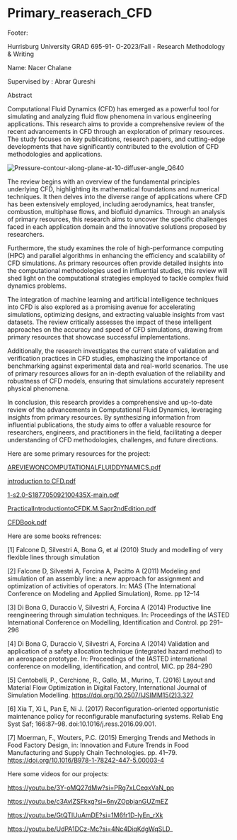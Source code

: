 # Primary_reaserach_CFD
Footer:

Hurrisburg University
GRAD 695-91- O-2023/Fall - Research Methodology & Writing

Name: Nacer Chalane 

Supervised by : Abrar Qureshi

Abstract


Computational Fluid Dynamics (CFD) has emerged as a powerful tool for simulating and analyzing fluid flow phenomena in various engineering applications. This research aims to provide a comprehensive review of the recent advancements in CFD through an exploration of primary resources. The study focuses on key publications, research papers, and cutting-edge developments that have significantly contributed to the evolution of CFD methodologies and applications.


![Pressure-contour-along-plane-at-10-diffuser-angle_Q640](https://github.com/06bejaia/Primary_reaserach_CFD/assets/67355283/d7bb5fa9-3b58-4882-82c2-00da3923a334)


The review begins with an overview of the fundamental principles underlying CFD, highlighting its mathematical foundations and numerical techniques. It then delves into the diverse range of applications where CFD has been extensively employed, including aerodynamics, heat transfer, combustion, multiphase flows, and biofluid dynamics. Through an analysis of primary resources, this research aims to uncover the specific challenges faced in each application domain and the innovative solutions proposed by researchers.

Furthermore, the study examines the role of high-performance computing (HPC) and parallel algorithms in enhancing the efficiency and scalability of CFD simulations. As primary resources often provide detailed insights into the computational methodologies used in influential studies, this review will shed light on the computational strategies employed to tackle complex fluid dynamics problems.

The integration of machine learning and artificial intelligence techniques into CFD is also explored as a promising avenue for accelerating simulations, optimizing designs, and extracting valuable insights from vast datasets. The review critically assesses the impact of these intelligent approaches on the accuracy and speed of CFD simulations, drawing from primary resources that showcase successful implementations.

Additionally, the research investigates the current state of validation and verification practices in CFD studies, emphasizing the importance of benchmarking against experimental data and real-world scenarios. The use of primary resources allows for an in-depth evaluation of the reliability and robustness of CFD models, ensuring that simulations accurately represent physical phenomena.

In conclusion, this research provides a comprehensive and up-to-date review of the advancements in Computational Fluid Dynamics, leveraging insights from primary resources. By synthesizing information from influential publications, the study aims to offer a valuable resource for researchers, engineers, and practitioners in the field, facilitating a deeper understanding of CFD methodologies, challenges, and future directions.

Here are some primary resources for the project:


[AREVIEWONCOMPUTATIONALFLUIDDYNAMICS.pdf](https://github.com/06bejaia/Primary_reaserach_CFD/files/13593541/AREVIEWONCOMPUTATIONALFLUIDDYNAMICS.pdf)

[introduction to CFD.pdf](https://github.com/06bejaia/Primary_reaserach_CFD/files/13593542/introduction.to.CFD.pdf)

[1-s2.0-S187705092100435X-main.pdf](https://github.com/06bejaia/Primary_reaserach_CFD/files/13593543/1-s2.0-S187705092100435X-main.pdf)

[PracticalIntroductiontoCFDK.M.Saqr2ndEdition.pdf](https://github.com/06bejaia/Primary_reaserach_CFD/files/13593544/PracticalIntroductiontoCFDK.M.Saqr2ndEdition.pdf)

[CFDBook.pdf](https://github.com/06bejaia/Primary_reaserach_CFD/files/13593546/CFDBook.pdf)


Here are some books refrences:


[1] Falcone D, Silvestri A, Bona G, et al (2010) Study and modelling of very flexible lines through simulation

[2] Falcone D, Silvestri A, Forcina A, Pacitto A (2011) Modeling and simulation of an assembly line: a new approach for assignment and
optimization of activities of operators. In: MAS (The International Conference on Modeling and Applied Simulation), Rome. pp 12–14

[3] Di Bona G, Duraccio V, Silvestri A, Forcina A (2014) Productive line reengineering through simulation techniques. In: Proceedings of the
IASTED International Conference on Modelling, Identification and Control. pp 291–296

[4] Di Bona G, Duraccio V, Silvestri A, Forcina A (2014) Validation and application of a safety allocation technique (integrated hazard method)
to an aerospace prototype. In: Proceedings of the IASTED international conference on modelling, identification, and control, MIC. pp 284–290

[5] Centobelli, P., Cerchione, R., Gallo, M., Murino, T. (2016) Layout and Material Flow Optimization in Digital Factory, International Journal of
Simulation Modelling. https://doi.org/10.2507/IJSIMM15(2)3.327

[6] Xia T, Xi L, Pan E, Ni J. (2017) Reconfiguration-oriented opportunistic maintenance policy for reconfigurable manufacturing systems. Reliab
Eng Syst Saf; 166:87–98. doi:10.1016/j.ress.2016.09.001.

[7] Moerman, F., Wouters, P.C. (2015) Emerging Trends and Methods in Food Factory Design, in: Innovation and Future Trends in Food
Manufacturing and Supply Chain Technologies. pp. 41–79. https://doi.org/10.1016/B978-1-78242-447-5.00003-4


Here some videos for our projects:

https://youtu.be/3Y-oMQ27dMw?si=PRg7xLCeqxVaN_pp

https://youtu.be/c3AvlZSFkxg?si=6nyZOpbjanGUZmEZ

https://youtu.be/GtQTlUuAmDE?si=1M6fr1D-lyEn_rXk

https://youtu.be/UdPA1DCz-Mc?si=4Nc4DiqKdgWqSLD_



